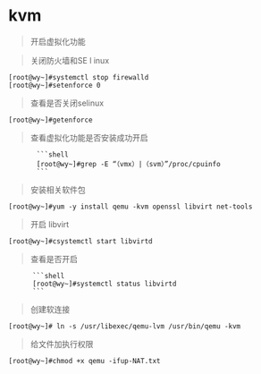 # kvm
> 开启虚拟化功能

> 关闭防火墙和SE l inux

```shell
[root@wy~]#systemctl stop firewalld
[root@wy~]#setenforce 0             
```

> 查看是否关闭selinux

```shell
[root@wy~]#getenforce
```

> 查看虚拟化功能是否安装成功开启

           ```shell
           [root@wy~]#grep -E “（vmx）|（svm）”/proc/cpuinfo
           ```

> 安装相关软件包

   ```shell
   [root@wy~]#yum -y install qemu -kvm openssl libvirt net-tools             
   ```

> 开启 libvirt

```shell
[root@wy~]#csystemctl start libvirtd
```

> 查看是否开启

          ```shell
          [root@wy~]#systemctl status libvirtd
          ```

> 创建软连接

```shell
[root@wy~]# ln -s /usr/libexec/qemu-lvm /usr/bin/qemu -kvm
```

> 给文件加执行权限

  ```shell
  [root@wy~]#chmod +x qemu -ifup-NAT.txt
  ```

​      

​    

